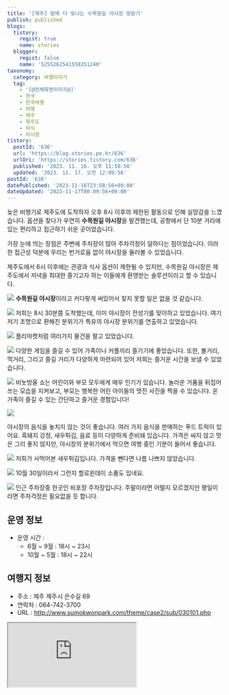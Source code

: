```yaml
---
title: '[제주] 밤에 더 빛나는 수목원길 야시장 방문기'
publish: published
blogs:
  tistory:
    regist: true
    name: stories
  blogger:
    regist: false
    name: '5255262541558351240'
taxonomy:
  category: 여행이야기
  tag:
    - '[@전체화면이미지@]'
    - 한국
    - 한국여행
    - 여행
    - 제주
    - 제주도
    - 야식
    - 야시장
tistory:
  postId: '636'
  url: 'https://blog.stories.pe.kr/636'
  urlOri: 'https://stories.tistory.com/636'
  published: '2023. 11. 16. 오후 11:58:56'
  updated: '2023. 11. 17. 오전 12:09:56'
postId: '636'
datePublished: '2023-11-16T23:58:56+09:00'
dateUpdated: '2023-11-17T00:09:56+09:00'
---
```


늦은 비행기로 제주도에 도착하자 오후 8시 이후의 제한된 활동으로 인해 실망감을 느꼈습니다. 옵션을 찾다가 우연히 **수목원길 야시장**을 발견했는데, 공항에서 단 10분 거리에 있는 편리하고 접근하기 쉬운 곳이었습니다.

가장 눈에 띄는 장점은 주변에 주차장이 많아 주차걱정이 덜하다는 점이었습니다. 이러한 접근성 덕분에 우리는 번거로움 없이 야시장을 둘러볼 수 있었습니다.

제주도에서 6시 이후에는 관광과 식사 옵션이 제한될 수 있지만, 수목원길 야시장은 제주도에서 저녁을 최대한 즐기고자 하는 이들에게 환영받는 솔루션이라고 할 수 있습니다.

![](./images/njo2_20231030_204356-01.jpeg)
**수목원길 야시장**이라고 커다랗게 써있어서 찾지 못할 일은 없을 것 같습니다.

![](./images/njo2_20231030_202931-01.jpeg)
저희는 8시 30분쯤 도착했는데, 이미 야시장이 전성기를 맞이하고 있었습니다. 여기저기 조명으로 환해진 분위기가 특유의 야시장 분위기를 연출하고 있었습니다.

![](./images/njo2_20231030_203009-01.jpeg)
플리마켓처럼 여러가지 물건을 팔고 있었습니다.

![](./images/njo2_20231030_204424-01.jpeg)
다양한 게임을 즐길 수 있어 가족이나 커플끼리 즐기기에 좋았습니다. 또한, 볼거리, 먹거리, 그리고 즐길 거리가 다양하게 마련되어 있어 저희는 즐거운 시간을 보낼 수 있었습니다.

![](./images/njo2_20231030_204516.jpeg)
비눗방울 쇼는 어린이와 부모 모두에게 매우 인기가 있습니다. 놀라운 거품을 뒤집어 쓰는 모습을 지켜보고, 부모는 행복한 어린 아이들의 멋진 사진을 찍을 수 있습니다. 온 가족이 즐길 수 있는 간단하고 즐거운 경험입니다!

![](./images/njo2_20231030_204548-01.jpeg)

야시장의 음식을 놓치지 않는 것이 좋습니다. 여러 가지 음식을 판매하는 푸드 트럭이 있어요. 흑돼지 강정, 새우튀김, 음료 등이 다양하게 준비돼 있습니다. 가격은 싸지 않고 맛은 그리 좋지 않지만, 야시장의 분위기에서 먹으면 여행 중인 기분이 들어서 좋습니다.

![](./images/njo2_20231030_204930-01.jpeg)
저희가 사먹어본 새우튀김입니다. 가격을 뺀다면 나름 나쁘지 않았습니다.

![](./images/njo2_20231030_204712-01.jpeg)
10월 30일이라서 그런지 할로윈데이 소품도 있네요.

![](./images/njo2_20231030_211354-01.jpeg)
인근 주차장중 한곳인 비포장 주차장입니다. 주말이라면 어떨지 모르겠지만 평일이라면 주차걱정은 필요없을 듯 합니다.

## 운영 정보

- 운영 시간 :
  - 6월 ~ 9월 : 18시 ~ 23시
  - 10월 ~ 5월 : 18시 ~ 22시

## 여행지 정보

- 주소 : 제주 제주시 은수길 69
- 연락처 : 064-742-3700
- URL : http://www.sumokwonpark.com/theme/case2/sub/030101.php
<div className='embed-responsive embed-responsive-16by9'>
<iframe src='https://www.google.com/maps/embed?pb=!1m18!1m12!1m3!1d9509.26000105844!2d126.48620754528582!3d33.508163702971025!2m3!1f0!2f0!3f0!3m2!1i1024!2i768!4f13.1!3m3!1m2!1s0x350cfb741e131395%3A0x7c84f5cbf937b13a!2z7IiY66qp7JuQ6ri4IOyVvOyLnOyepQ!5e1!3m2!1sko!2skr!4v1700146692020!5m2!1sko!2skr' className='embed-responsive-item' allowFullScreen></iframe>
</div>
